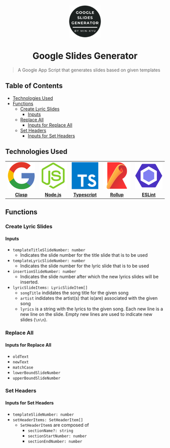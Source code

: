 <p align="center">
    <img
        alt="Google Slides Generator Icon"
        src="./readme-assets/icon-rounded.png"
        width="100px"
    />
    <h1 align="center"> Google Slides Generator </h1>
</p>

> A Google App Script that generates slides based on given templates

<h2> Table of Contents </h2>

- [Technologies Used](#technologies-used)
- [Functions](#functions)
	- [Create Lyric Slides](#create-lyric-slides)
		- [Inputs](#inputs)
	- [Replace All](#replace-all)
		- [Inputs for Replace All](#inputs-for-replace-all)
	- [Set Headers](#set-headers)
		- [Inputs for Set Headers](#inputs-for-set-headers)

## Technologies Used

<table>
<tbody>
	<tr align="center" valign="center">
		<td width="20.00000%" align="center">
			<a href="https://github.com/google/clasp">
				<img
					alt="Clasp Logo"
					src="./readme-assets/google.svg"
					width="100%"
				>
			</a>
		</td>		
		<td width="20.00000%" align="center">
			<a href="https://nodejs.org/en">
				<img
					alt="Node.js Logo"
					src="./readme-assets/nodejs.svg"
					width="100%"
				>
			</a>
		</td>		
		<td width="20.00000%" align="center">
			<a href="https://www.typescriptlang.org/">
				<img
					alt="Typescript Logo"
					src="./readme-assets/typescript.svg"
					width="100%"
				>
			</a>
		</td>		
		<td width="20.00000%" align="center">
			<a href="https://rollupjs.org/">
				<img
					alt="Rollup Logo"
					src="./readme-assets/rollup.svg"
					width="100%"
				>
			</a>
		</td>		
		<td width="20.00000%" align="center">
			<a href="https://eslint.org/">
				<img
					alt="ESLint Logo"
					src="./readme-assets/eslint.svg"
					width="100%"
				>
			</a>
		</td>		
	</tr>
	<tr align="center" valign="center">
		<td width="20.00000%" align="center">
			<a href="https://github.com/google/clasp">
				<b>
					Clasp
				</b>
			</a>
		</td>
		<td width="20.00000%" align="center">
			<a href="https://nodejs.org/en">
				<b>
					Node.js
				</b>
			</a>
		</td>
		<td width="20.00000%" align="center">
			<a href="https://www.typescriptlang.org/">
				<b>
					Typescript
				</b>
			</a>
		</td>
		<td width="20.00000%" align="center">
			<a href="https://rollupjs.org/">
				<b>
					Rollup
				</b>
			</a>
		</td>
		<td width="20.00000%" align="center">
			<a href="https://eslint.org/">
				<b>
					ESLint
				</b>
			</a>
		</td>
	</tr>
</tbody>
</table>

## Functions

### Create Lyric Slides

#### Inputs

- `templateTitleSlideNumber: number`
  - Indicates the slide number for the title slide that is to be used
- `templateLyricSlideNumber: number`
  - Indicates the slide number for the lyric slide that is to be used
- `insertionSlideNumber: number`
  - Indicates the slide number after which the new lyrics slides will be inserted.
- `lyricSlideItems: LyricSlideItem[]`
  - `songTitle` indidates the song title for the given song
  - `artist` indidates the artist(s) that is(are) associated with the given song
  - `lyrics` is a string with the lyrics to the given song. Each new line is a new line on the slide. Empty new lines are used to indicate new slides (`\n\n`).

### Replace All

#### Inputs for Replace All

- `oldText`
- `newText`
- `matchCase`
- `lowerBoundSlideNumber`
- `upperBoundSlideNumber`

### Set Headers

#### Inputs for Set Headers

- `templateSlideNumber: number`
- `setHeaderItems: SetHeaderItem[]`
  - `SetHeaderItem`s are composed of
    - `sectionName?: string`
    - `sectionStartNumber: number`
    - `sectionEndNumber: number`
